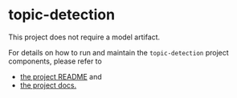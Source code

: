 # topic-detection

This project does not require a model artifact.

For details on how to run and maintain the `topic-detection` project components, please refer to
- [the project README](../README.md) and
- [the project docs.](../docs/)
